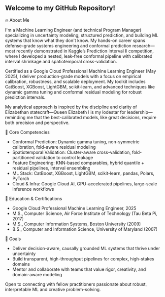 ## Welcome to my GitHub Repository!
<!--
**LEDazzio01/LEDazzio01** is a ✨ _special_ ✨ repository because its `README.md` (this file) appears on your GitHub profile.

Here are some ideas to get you started:

- 🔭 I’m currently working on ...
- 🌱 I’m currently learning ...
- 👯 I’m looking to collaborate on ...
- 🤔 I’m looking for help with ...
- 💬 Ask me about ...
- 📫 How to reach me: ...
- 😄 Pronouns: ...
- ⚡ Fun fact: ...
-->
🔥 About Me

I'm a Machine Learning Engineer (and technical Program Manager) specializing in uncertainty modeling, structured prediction, and building ML systems that know what they don't know. My hands-on career spans defense-grade systems engineering and conformal prediction research—most recently demonstrated in Kaggle’s Prediction Interval II competition, where I developed a nested, leak-free conformal pipeline with calibrated interval shrinkage and spatiotemporal cross-validation.

Certified as a Google Cloud Professional Machine Learning Engineer (May 2025), I deliver production-grade models with a focus on empirical calibration, robustness, and scalable deployment. My toolkit includes CatBoost, XGBoost, LightGBM, scikit-learn, and advanced techniques like dynamic gamma tuning and conformal residual modeling for robust prediction intervals.

My analytical approach is inspired by the discipline and clarity of Elizabethan statecraft—Queen Elizabeth I is my lodestar for leadership—reminding me that the best-calibrated models, like great decisions, require both precision and perspective.

🎯 Core Competencies
 - Conformal Prediction: Dynamic gamma tuning, non-symmetric calibration, fold-aware residual modeling
 - Spatiotemporal Validation: Cluster-aware cross-validation, fold-partitioned validation to control leakage
 - Feature Engineering: KNN-based comparables, hybrid quantile + residual pipelines, interval ensembling
 - ML Stack: CatBoost, XGBoost, LightGBM, scikit-learn, pandas, Polars, PyTorch
 - Cloud & Infra: Google Cloud AI, GPU-accelerated pipelines, large-scale inference workflows

🧠 Education & Certifications
 - Google Cloud Professional Machine Learning Engineer, 2025
 - M.S., Computer Science, Air Force Institute of Technology (Tau Beta Pi, 2017)
 - M.S., Computer Information Systems, Boston University (2009)
 - B.S., Computer and Information Science, University of Maryland (2007)

🚀 Goals
 - Deliver decision-aware, causally grounded ML systems that thrive under uncertainty
 - Build transparent, high-throughput pipelines for complex, high-stakes domains
 - Mentor and collaborate with teams that value rigor, creativity, and domain-aware modeling

Open to connecting with fellow practitioners passionate about robust, interpretable ML and creative problem-solving.

